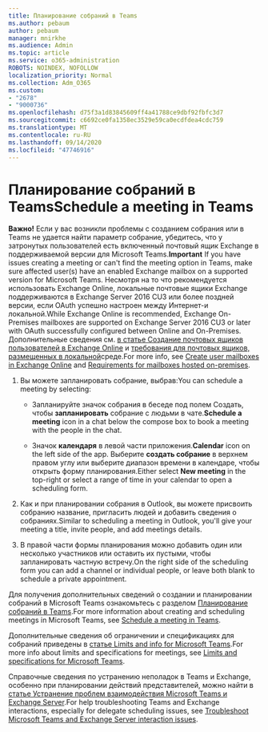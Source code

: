 ```yaml
---
title: Планирование собраний в Teams
ms.author: pebaum
author: pebaum
manager: mnirkhe
ms.audience: Admin
ms.topic: article
ms.service: o365-administration
ROBOTS: NOINDEX, NOFOLLOW
localization_priority: Normal
ms.collection: Adm_O365
ms.custom:
- "2678"
- "9000736"
ms.openlocfilehash: d75f3a1d83845609ff4a41788ce9dbf92fbfc3d7
ms.sourcegitcommit: c6692ce0fa1358ec3529e59ca0ecdfdea4cdc759
ms.translationtype: MT
ms.contentlocale: ru-RU
ms.lasthandoff: 09/14/2020
ms.locfileid: "47746916"
---
```

# <a name="schedule-a-meeting-in-teams"></a><span data-ttu-id="f21a5-102">Планирование собраний в Teams</span><span class="sxs-lookup"><span data-stu-id="f21a5-102">Schedule a meeting in Teams</span></span>

<span data-ttu-id="f21a5-103">**Важно!** Если у вас возникли проблемы с созданием собрания или в Teams не удается найти параметр собрание, убедитесь, что у затронутых пользователей есть включенный почтовый ящик Exchange в поддерживаемой версии для Microsoft Teams.</span><span class="sxs-lookup"><span data-stu-id="f21a5-103">**Important** If you have issues creating a meeting or can't find the meeting option in Teams, make sure affected user(s) have an enabled Exchange mailbox on a supported version for Microsoft Teams.</span></span> <span data-ttu-id="f21a5-104">Несмотря на то что рекомендуется использовать Exchange Online, локальные почтовые ящики Exchange поддерживаются в Exchange Server 2016 CU3 или более поздней версии, если OAuth успешно настроен между Интернет-и локальной.</span><span class="sxs-lookup"><span data-stu-id="f21a5-104">While Exchange Online is recommended, Exchange On-Premises mailboxes are supported on Exchange Server 2016 CU3 or later with OAuth successfully configured between Online and On-Premises.</span></span> <span data-ttu-id="f21a5-105">Дополнительные сведения см. [в статье Создание почтовых ящиков пользователей в Exchange Online](https://docs.microsoft.com/exchange/recipients-in-exchange-online/create-user-mailboxes) и [требования для почтовых ящиков, размещенных в локальной](https://docs.microsoft.com/microsoftteams/exchange-teams-interact#requirements-for-mailboxes-hosted-on-premises)среде.</span><span class="sxs-lookup"><span data-stu-id="f21a5-105">For more info, see [Create user mailboxes in Exchange Online](https://docs.microsoft.com/exchange/recipients-in-exchange-online/create-user-mailboxes) and [Requirements for mailboxes hosted on-premises](https://docs.microsoft.com/microsoftteams/exchange-teams-interact#requirements-for-mailboxes-hosted-on-premises).</span></span> 

1. <span data-ttu-id="f21a5-106">Вы можете запланировать собрание, выбрав:</span><span class="sxs-lookup"><span data-stu-id="f21a5-106">You can schedule a meeting by selecting:</span></span>

    - <span data-ttu-id="f21a5-107">Запланируйте значок собрания в беседе под полем Создать, чтобы **запланировать** собрание с людьми в чате.</span><span class="sxs-lookup"><span data-stu-id="f21a5-107">**Schedule a meeting** icon in a chat below the compose box to book a meeting with the people in the chat.</span></span>

    - <span data-ttu-id="f21a5-108">Значок **календаря** в левой части приложения.</span><span class="sxs-lookup"><span data-stu-id="f21a5-108">**Calendar** icon on the left side of the app.</span></span> <span data-ttu-id="f21a5-109">Выберите **создать собрание** в верхнем правом углу или выберите диапазон времени в календаре, чтобы открыть форму планирования.</span><span class="sxs-lookup"><span data-stu-id="f21a5-109">Either select **New meeting** in the top-right or select a range of time in your calendar to open a scheduling form.</span></span>

2. <span data-ttu-id="f21a5-110">Как и при планировании собрания в Outlook, вы можете присвоить собранию название, пригласить людей и добавить сведения о собраниях.</span><span class="sxs-lookup"><span data-stu-id="f21a5-110">Similar to scheduling a meeting in Outlook, you'll give your meeting a title, invite people, and add meetings details.</span></span>

3. <span data-ttu-id="f21a5-111">В правой части формы планирования можно добавить один или несколько участников или оставить их пустыми, чтобы запланировать частную встречу.</span><span class="sxs-lookup"><span data-stu-id="f21a5-111">On the right side of the scheduling form you can add a channel or individual people, or leave both blank to schedule a private appointment.</span></span>

<span data-ttu-id="f21a5-112">Для получения дополнительных сведений о создании и планировании собраний в Microsoft Teams ознакомьтесь с разделом [Планирование собраний в Teams](https://support.office.com/article/Schedule-a-meeting-in-Teams-943507a9-8583-4c58-b5d2-8ec8265e04e5).</span><span class="sxs-lookup"><span data-stu-id="f21a5-112">For more information about creating and scheduling meetings in Microsoft Teams, see [Schedule a meeting in Teams](https://support.office.com/article/Schedule-a-meeting-in-Teams-943507a9-8583-4c58-b5d2-8ec8265e04e5).</span></span>

<span data-ttu-id="f21a5-113">Дополнительные сведения об ограничении и спецификациях для собраний приведены в [статье Limits and info for Microsoft Teams](https://docs.microsoft.com/microsoftteams/limits-specifications-teams#meetings-and-calls).</span><span class="sxs-lookup"><span data-stu-id="f21a5-113">For more info about limits and specifications for meetings, see [Limits and specifications for Microsoft Teams](https://docs.microsoft.com/microsoftteams/limits-specifications-teams#meetings-and-calls).</span></span>

<span data-ttu-id="f21a5-114">Справочные сведения по устранению неполадок в Teams и Exchange, особенно при планировании действий представителей, можно найти в [статье Устранение проблем взаимодействия Microsoft Teams и Exchange Server](https://docs.microsoft.com/microsoftteams/troubleshoot/known-issues/teams-exchange-interaction-issue).</span><span class="sxs-lookup"><span data-stu-id="f21a5-114">For help troubleshooting Teams and Exchange interactions, especially for delegate scheduling issues, see [Troubleshoot Microsoft Teams and Exchange Server interaction issues](https://docs.microsoft.com/microsoftteams/troubleshoot/known-issues/teams-exchange-interaction-issue).</span></span>